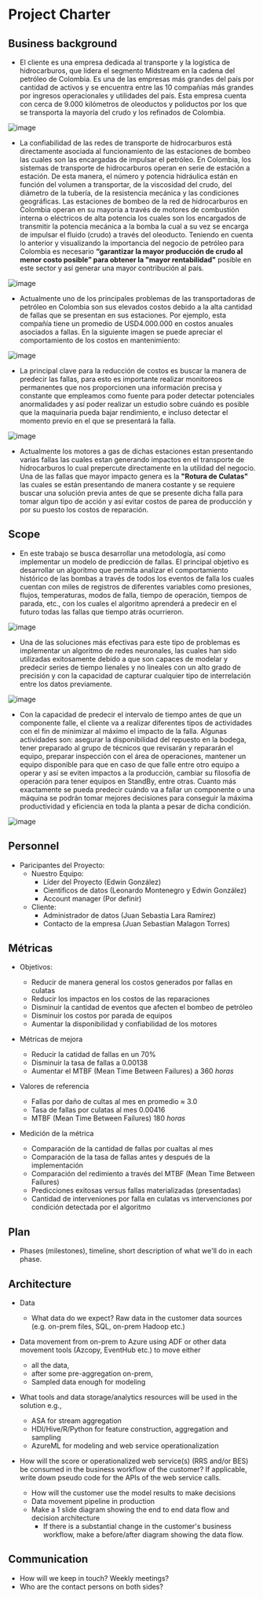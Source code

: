 # Project Charter

## Business background

* El cliente es una empresa dedicada al transporte y la logística de hidrocarburos, que lidera el segmento Midstream en la cadena del petróleo de Colombia. Es una de las empresas más grandes del país por cantidad de activos y se encuentra entre las 10 compañías más grandes por ingresos operacionales y utilidades del país. Esta empresa cuenta con cerca de 9.000 kilómetros de oleoductos y poliductos por los que se transporta la mayoría del crudo y los refinados de Colombia.

![image](https://user-images.githubusercontent.com/119147133/204162874-d50a37e0-d06b-47d0-9a69-eea706b88aa2.png)

* La confiabilidad de las redes de transporte de hidrocarburos está directamente asociada al funcionamiento de las estaciones de bombeo las cuales son las encargadas de impulsar el petróleo. En Colombia, los sistemas de transporte de hidrocarburos operan en serie de estación a estación. De esta manera, el número y potencia hidráulica están en función del volumen a transportar, de la viscosidad del crudo, del diámetro de la tubería, de la resistencia mecánica y las condiciones geográficas. Las estaciones de bombeo de la red de hidrocarburos en Colombia operan en su mayoría a través de motores de combustión interna o eléctricos de alta potencia los cuales son los encargados de transmitir la potencia mecánica a la bomba la cual a su vez se encarga de impulsar el fluido (crudo) a través del oleoducto. Teniendo en cuenta lo anterior y visualizando la importancia del negocio de petróleo para Colombia es necesario **“garantizar la mayor producción de crudo al menor costo posible” para obtener la "mayor rentabilidad"** posible en este sector y así generar una mayor contribución al país.

![image](https://user-images.githubusercontent.com/119147133/204162958-31eafc11-9cce-4919-89a4-30da454b3220.png)

* Actualmente uno de los principales problemas de las transportadoras de petróleo en Colombia son sus elevados costos debido a la alta cantidad de fallas que se presentan en sus estaciones. Por ejemplo, esta compañía tiene un promedio de USD4.000.000 en costos anuales asociados a fallas. En la siguiente imagen se puede apreciar el comportamiento de los costos en mantenimiento:

![image](https://user-images.githubusercontent.com/119147133/204163100-4f14bdb8-f653-4a47-9806-599052e751d0.png)

* La principal clave para la reducción de costos es buscar la manera de predecir las fallas, para esto es importante realizar monitoreos permanentes que nos proporcionen una información precisa y constante que empleamos como fuente para poder detectar potenciales anormalidades y así poder realizar un estudio sobre cuándo es posible que la maquinaria pueda bajar rendimiento, e incluso detectar el momento previo en el que se presentará la falla.

![image](https://user-images.githubusercontent.com/119147133/204163403-5a9f1079-2205-4e24-984a-a12893660ab1.png)

* Actualmente los motores a gas de dichas estaciones estan presentando varias fallas las cuales estan generando impactos en el transporte de hidrocarburos lo cual prepercute directamente en la utilidad del negocio. Una de las fallas que mayor impacto genera es la **"Rotura de Culatas"** las cuales se están presentando de manera costante y se requiere buscar una solución previa antes de que se presente dicha falla para tomar algun tipo de acción y así evitar costos de parea de producción y por su puesto los costos de reparación.

## Scope
* En este trabajo se busca desarrollar una metodología, así como implementar un modelo de predicción de fallas. El principal objetivo es desarrollar un algoritmo que permita analizar el comportamiento histórico de las bombas a través de todos los eventos de falla los cuales cuentan con miles de registros de diferentes variables como presiones, flujos, temperaturas, modos de falla, tiempo de operación, tiempos de parada, etc., con los cuales el algoritmo aprenderá a predecir en el futuro todas las fallas que tiempo atrás ocurrieron.

![image](https://user-images.githubusercontent.com/119147133/204164007-e4b9ffc7-027d-4f88-af22-86083313cb53.png)

* Una de las soluciones más efectivas para este tipo de problemas es implementar un algoritmo de redes neuronales, las cuales han sido utilizadas exitosamente debido a que son capaces de modelar y predecir series de tiempo lienales y no lineales con un alto grado de precisión y con la capacidad de capturar cualquier tipo de interrelación entre los datos previamente.

![image](https://user-images.githubusercontent.com/119147133/204164134-e5750bcb-0aeb-4869-99bf-a59d62355e13.png)

* Con la capacidad de predecir el intervalo de tiempo antes de que un componente falle, el cliente va a realizar diferentes tipos de actividades con el fin de minimizar al máximo el impacto de la falla. Algunas actividades son: asegurar la disponibilidad del repuesto en la bodega, tener preparado al grupo de técnicos que revisarán y repararán el equipo, preparar inspección con el área de operaciones, mantener un equipo disponible para que en caso de que falle entre otro equipo a operar y así se eviten impactos a la producción, cambiar su filosofía de operación para tener equipos en StandBy, entre otras. Cuanto más exactamente se pueda predecir cuándo va a fallar un componente o una máquina se podrán tomar mejores decisiones para conseguir la máxima productividad y eficiencia en toda la planta a pesar de dicha condición.

![image](https://user-images.githubusercontent.com/119147133/204164887-712ff072-4707-4bd2-bbdf-ff2b6ea869cb.png)

## Personnel
* Paricipantes del Proyecto:
	* Nuestro Equipo:
		* Líder del Proyecto (Edwin González)
		* Cientificos de datos (Leonardo Montenegro y Edwin González)
		* Account manager (Por definir)
	* Cliente:
		* Administrador de datos (Juan Sebastia Lara Ramírez)
		* Contacto de la empresa (Juan Sebastian Malagon Torres)
	
## Métricas
* Objetivos: 
	* Reducir de manera general los costos generados por fallas en culatas
	* Reducir los impactos en los costos de las reparaciones
	* Disminuir la cantidad de eventos que afecten el bombeo de petróleo
	* Disminuir los costos por parada de equipos
	* Aumentar la disponibilidad y confiabilidad de los motores
	
* Métricas de mejora
	* Reducir la catidad de fallas en un 70%
	* Disminuir la tasa de fallas a 0.00138
	* Aumentar el MTBF (Mean Time Between Failures) a 360 *horas*
	
* Valores de referencia
	* Fallas por daño de cultas al mes en promedio ≈ 3.0
	* Tasa de fallas por culatas al mes 0.00416
	* MTBF (Mean Time Between Failures) 180 *horas*
	
* Medición de la métrica
	* Comparación de la cantidad de fallas por cualtas al mes
	* Comparación de la tasa de fallas antes y después de la implementación
	* Comparación del redimiento a través del MTBF (Mean Time Between Failures)
	* Predicciones exitosas versus fallas materializadas (presentadas)
	* Cantidad de interveniones por falla en culatas vs intervenciones por condición detectada por el algoritmo

## Plan
* Phases (milestones), timeline, short description of what we'll do in each phase.

## Architecture
* Data
  * What data do we expect? Raw data in the customer data sources (e.g. on-prem files, SQL, on-prem Hadoop etc.)
* Data movement from on-prem to Azure using ADF or other data movement tools (Azcopy, EventHub etc.) to move either
  * all the data, 
  * after some pre-aggregation on-prem,
  * Sampled data enough for modeling 

* What tools and data storage/analytics resources will be used in the solution e.g.,
  * ASA for stream aggregation
  * HDI/Hive/R/Python for feature construction, aggregation and sampling
  * AzureML for modeling and web service operationalization
* How will the score or operationalized web service(s) (RRS and/or BES) be consumed in the business workflow of the customer? If applicable, write down pseudo code for the APIs of the web service calls.
  * How will the customer use the model results to make decisions
  * Data movement pipeline in production
  * Make a 1 slide diagram showing the end to end data flow and decision architecture
    * If there is a substantial change in the customer's business workflow, make a before/after diagram showing the data flow.

## Communication
* How will we keep in touch? Weekly meetings?
* Who are the contact persons on both sides?
